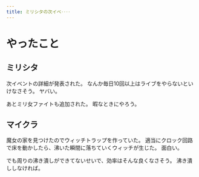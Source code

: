 ```yaml
---
title: ミリシタの次イベ‥‥
---
```


# やったこと

## ミリシタ

次イベントの詳細が発表された。
なんか毎日10回以上はライブをやらないといけなさそう。
ヤバい。

あとミリ女ファイトも追加された。
暇なときにやろう。

## マイクラ

魔女の家を見つけたのでウィッチトラップを作っていた。
適当にクロック回路で床を動かしたら、沸いた瞬間に落ちていくウィッチが生じた。
面白い。

でも周りの沸き潰しができてないせいで、効率はそんな良くなさそう。
沸き潰ししなければ。

